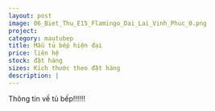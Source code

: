 ```yaml
---
layout: post
image: 06_Biet_Thu_E15_Flamingo_Dai_Lai_Vinh_Phuc_0.png
project: 
category: mautubep
title: Mẫu tủ bếp hiện đại
price: liên hệ
stock: đặt hàng
sizes: Kích thước theo đặt hàng
description: |
---
```

Thông tin về tủ bếp!!!!!!